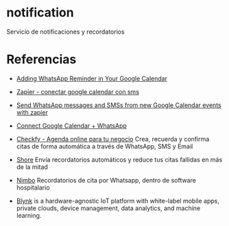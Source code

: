 # notification
Servicio de notificaciones y recordatorios

# Referencias

* [Adding WhatsApp Reminder in Your Google Calendar](https://medium.com/@ferrygunawan/adding-whatsapp-reminder-in-your-google-calendar-432266e0ac85)
* [Zapier - conectar google calendar con sms](https://zapier.com/blog/google-calendar-sms-tutorial/)
* [Send WhatsApp messages and SMSs from new Google Calendar events with zapier](https://zapier.com/apps/google-calendar/integrations/sms-masivos/222330/send-whatsapp-messages-from-new-google-calendar-events)
* [Connect Google Calendar + WhatsApp](https://onlizer.com/google_calendar/whatsapp)

* [Checkfy - Agenda online para tu negocio](https://www.checkfy.es/) Crea, recuerda y confirma citas de forma automática
a través de WhatsApp, SMS y Email
* [Shore](https://www.shore.com/es/recordatorios-automaticos/) Envía recordatorios automáticos y reduce tus citas fallidas en más de la mitad
* [Nimbo](https://www.nimbo-x.com/nueva-funcionalidad/recordatorios-de-cita-por-whatsapp) Recordatorios de cita por Whatsapp, dentro de software hospitalario
* [Blynk](https://blynk.io/) is a hardware-agnostic IoT platform with white-label mobile apps, private clouds, device management, data analytics, and machine learning.
